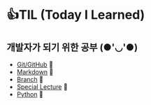 # 👍TIL (Today I Learned)



## 개발자가 되기 위한 공부 (●'◡'●)

- [Git/GitHub](./Git_GitHub) 💨
- [Markdown](./Markdown) 💨
- [Branch](./Branch) 💨
- [Special Lecture](./SpecialLecture) 💨
- [Python](./Python) 💨
